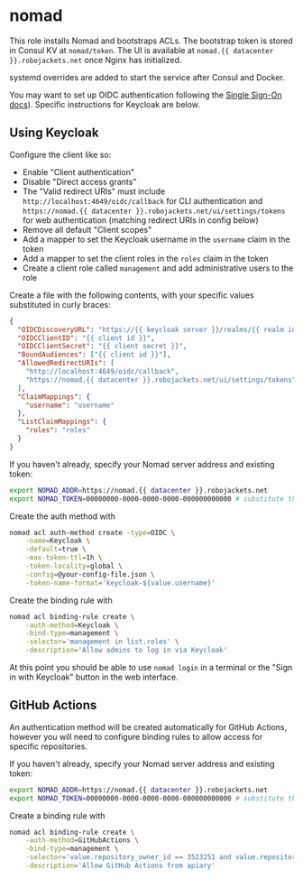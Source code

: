 # nomad

This role installs Nomad and bootstraps ACLs. The bootstrap token is stored in Consul KV at `nomad/token`. The UI is available at `nomad.{{ datacenter }}.robojackets.net` once Nginx has initialized.

systemd overrides are added to start the service after Consul and Docker.

You may want to set up OIDC authentication following the [Single Sign-On docs](https://developer.hashicorp.com/nomad/tutorials/single-sign-on)). Specific instructions for Keycloak are below.

## Using Keycloak

Configure the client like so:
- Enable "Client authentication"
- Disable "Direct access grants"
- The "Valid redirect URIs" must include `http://localhost:4649/oidc/callback` for CLI authentication and `https://nomad.{{ datacenter }}.robojackets.net/ui/settings/tokens` for web authentication (matching redirect URIs in config below)
- Remove all default "Client scopes"
- Add a mapper to set the Keycloak username in the `username` claim in the token
- Add a mapper to set the client roles in the `roles` claim in the token
- Create a client role called `management` and add administrative users to the role

Create a file with the following contents, with your specific values substituted in curly braces:
```json
{
  "OIDCDiscoveryURL": "https://{{ keycloak server }}/realms/{{ realm id }}",
  "OIDCClientID": "{{ client id }}",
  "OIDCClientSecret": "{{ client secret }}",
  "BoundAudiences": ["{{ client id }}"],
  "AllowedRedirectURIs": [
    "http://localhost:4649/oidc/callback",
    "https://nomad.{{ datacenter }}.robojackets.net/ui/settings/tokens"
  ],
  "ClaimMappings": {
    "username": "username"
  },
  "ListClaimMappings": {
    "roles": "roles"
  }
}
```

If you haven't already, specify your Nomad server address and existing token:
```sh
export NOMAD_ADDR=https://nomad.{{ datacenter }}.robojackets.net
export NOMAD_TOKEN=00000000-0000-0000-0000-000000000000 # substitute the bootstrap token or another management token
```

Create the auth method with
```sh
nomad acl auth-method create -type=OIDC \
    -name=Keycloak \
    -default=true \
    -max-token-ttl=1h \
    -token-locality=global \
    -config=@your-config-file.json \
    -token-name-format='keycloak-${value.username}'
```

Create the binding rule with
```sh
nomad acl binding-rule create \
    -auth-method=Keycloak \
    -bind-type=management \
    -selector='management in list.roles' \
    -description='Allow admins to log in via Keycloak'
```

At this point you should be able to use `nomad login` in a terminal or the "Sign in with Keycloak" button in the web interface.

## GitHub Actions

An authentication method will be created automatically for GitHub Actions, however you will need to configure binding rules to allow access for specific repositories.

If you haven't already, specify your Nomad server address and existing token:
```sh
export NOMAD_ADDR=https://nomad.{{ datacenter }}.robojackets.net
export NOMAD_TOKEN=00000000-0000-0000-0000-000000000000 # substitute the bootstrap token or another management token
```

Create a binding rule with
```sh
nomad acl binding-rule create \
    -auth-method=GitHubActions \
    -bind-type=management \
    -selector='value.repository_owner_id == 3523251 and value.repository_id == 92999743' \
    -description='Allow GitHub Actions from apiary'
```
